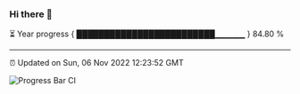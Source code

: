 ### Hi there 👋

⏳ Year progress { █████████████████████████▁▁▁▁▁ } 84.80 %

---

⏰ Updated on Sun, 06 Nov 2022 12:23:52 GMT

![Progress Bar CI](https://github.com/liununu/liununu/workflows/Progress%20Bar%20CI/badge.svg)
